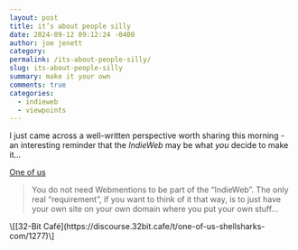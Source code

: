 ```yaml
---
layout: post
title: it’s about people silly
date: 2024-09-12 09:12:24 -0400
author: joe jenett
category: 
permalink: /its-about-people-silly/
slug: its-about-people-silly
summary: make it your own
comments: true
categories:
  - indieweb
  - viewpoints
---
```

I just came across a well-written perspective worth sharing this morning - an interesting reminder that the _IndieWeb_ may be what _you_ decide to make it...

[One of us](https://shellsharks.com/notes/2024/05/14/one-of-us)
<blockquote>
<p>
You do not need Webmentions to be part of the “IndieWeb”. The only real “requirement”, if you want to think of it that way, is to just have your own site on your own domain where you put your own stuff... 
</p>
</blockquote>
\[[32-Bit Café](https://discourse.32bit.cafe/t/one-of-us-shellsharks-com/1277)\]

<a style="display:none;" href="https://brid.gy/publish/mastodon"><small>(cross-posted to mastodon)</small></a>